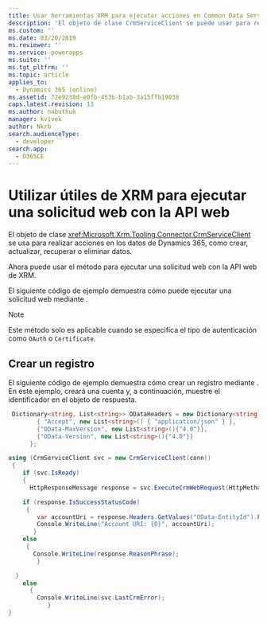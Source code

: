 ```yaml
---
title: Usar herramientas XRM para ejecutar acciones en Common Data Service| MicrosoftDocs
description: 'El objeto de clase CrmServiceClient se puede usar para realizar, crear, recuperar, actualizar y eliminar operaciones de datos de Dynamics 365'
ms.custom: ''
ms.date: 03/20/2019
ms.reviewer: ''
ms.service: powerapps
ms.suite: ''
ms.tgt_pltfrm: ''
ms.topic: article
applies_to:
  - Dynamics 365 (online)
ms.assetid: 72e9238d-e0fb-453b-b1ab-3a15ffb19838
caps.latest.revision: 13
ms.author: nabuthuk
manager: kvivek
author: Nkrb
search.audienceType:
  - developer
search.app:
  - D365CE
---
```

# <a name="use-xrm-tooling-to-execute-a-web-request-against-web-api"></a>Utilizar útiles de XRM para ejecutar una solicitud web con la API web

El objeto de clase <xref:Microsoft.Xrm.Tooling.Connector.CrmServiceClient> se usa para realizar acciones en los datos de Dynamics 365, como crear, actualizar, recuperar o eliminar datos.

Ahora puede usar el <!--<xref:Microsoft.Xrm.Tooling.Connector.CrmServiceClient>.<xref:Microsoft.Xrm.Tooling.Connector.CrmServiceClient.ExecuteCrmWebRequest>--> método para ejecutar una solicitud web con la API web de XRM.

El siguiente código de ejemplo demuestra cómo puede ejecutar una solicitud web mediante <!--<xref:Microsoft.Xrm.Tooling.Connector.CrmServiceClient.ExecuteCrmWebRequest>--> . 

>[!NOTE]
> Este método solo es aplicable cuando se especifica el tipo de autenticación como `OAuth` o `Certificate`.

## <a name="create-a-record"></a>Crear un registro

El siguiente código de ejemplo demuestra cómo crear un registro mediante <!--<xref:Microsoft.Xrm.Tooling.Connector.CrmServiceClient>.<xref:Microsoft.Xrm.Tooling.Connector.CrmServiceClient.ExecuteCrmWebRequest>--> . En este ejemplo, creará una cuenta y, a continuación, muestre el identificador en el objeto de respuesta.  

```csharp
 Dictionary<string, List<string>> ODataHeaders = new Dictionary<string, List<string>>() {
        { "Accept", new List<string>() { "application/json" } },
        {"OData-MaxVersion", new List<string>(){"4.0"}},
        {"OData-Version", new List<string>(){"4.0"}}
      };

using (CrmServiceClient svc = new CrmServiceClient(conn))
 {
    if (svc.IsReady)
    {
      HttpResponseMessage response = svc.ExecuteCrmWebRequest(HttpMethod.Get, "accounts?$select=name", "{ \"name\":\"Test Account\"}", ODataHeaders, "application/json");

    if (response.IsSuccessStatusCode)
     {
        var accountUri = response.Headers.GetValues("OData-EntityId").FirstOrDefault();
        Console.WriteLine("Account URI: {0}", accountUri);
       }
    else
     {
       Console.WriteLine(response.ReasonPhrase);
        }

  }
    else
      {
        Console.WriteLine(svc.LastCrmError);
           }
}
```